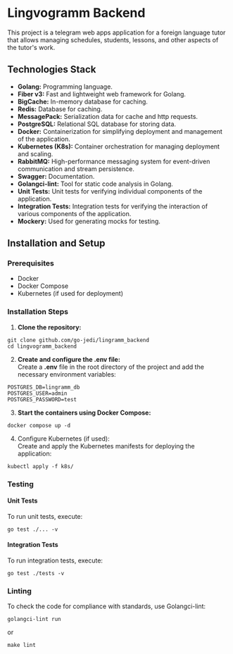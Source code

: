 # Lingvogramm Backend

This project is a telegram web apps application for a foreign language tutor that allows managing schedules, students, lessons, and other aspects of the tutor's work.

## Technologies Stack

- <b>Golang:</b> Programming language.
- <b>Fiber v3:</b> Fast and lightweight web framework for Golang.
- <b>BigCache:</b> In-memory database for caching.
- <b>Redis:</b> Database for caching.
- <b>MessagePack:</b> Serialization data for cache and http requests.
- <b>PostgreSQL:</b> Relational SQL database for storing data.
- <b>Docker:</b> Containerization for simplifying deployment and management of the application.
- <b>Kubernetes (K8s):</b> Container orchestration for managing deployment and scaling.
- <b>RabbitMQ:</b> High-performance messaging system for event-driven communication and stream persistence.
- <b>Swagger:</b> Documentation.
- <b>Golangci-lint:</b> Tool for static code analysis in Golang.
- <b>Unit Tests:</b> Unit tests for verifying individual components of the application.
- <b>Integration Tests:</b> Integration tests for verifying the interaction of various components of the application.
- <b>Mockery:</b> Used for generating mocks for testing.

## Installation and Setup

### Prerequisites

- Docker
- Docker Compose
- Kubernetes (if used for deployment)

### Installation Steps

1. <b>Clone the repository:</b>

```
git clone github.com/go-jedi/lingramm_backend
cd lingvogramm_backend
```

2. <b>Create and configure the .env file:</b> <br>
   Create a <b>.env</b> file in the root directory of the project and add the necessary environment variables:

```
POSTGRES_DB=lingramm_db
POSTGRES_USER=admin
POSTGRES_PASSWORD=test
```

3. <b>Start the containers using Docker Compose:</b>

```
docker compose up -d
```

4. Configure Kubernetes (if used): <br>
   Create and apply the Kubernetes manifests for deploying the application:

```
kubectl apply -f k8s/
```

### Testing

#### Unit Tests

To run unit tests, execute:

```
go test ./... -v
```

#### Integration Tests

To run integration tests, execute:

```
go test ./tests -v
```

### Linting

To check the code for compliance with standards, use Golangci-lint:

```
golangci-lint run
```

or

```
make lint
```
